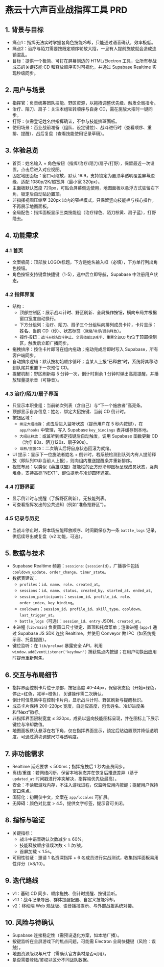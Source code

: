 ﻿# 燕云十六声百业战指挥工具 PRD

## 1. 背景与目标
- 痛点1：指挥无法实时掌握各角色技能冷却，只能通过语音确认，效率极低。
- 痛点2：治疗与陌刀需要按既定顺序轮放大招，一旦有人提前施放就会造成连锁混乱。
- 目标：提供一个极简、可钉在屏幕侧边的 HTML/Electron 工具，让所有参战成员的关键技能 CD 和释放顺序实时可视化，并通过 Supabase Realtime 实现秒级同步。

## 2. 用户与场景
- 指挥官：负责统筹团队技能、野区资源，以拖拽调整优先级、触发全局指令。
- 治疗、陌刀、扇子：关注本组轮转顺序与自身 CD，需在施放大招时一键同步。
- 打野：仅需登记姓名供指挥确认，不参与技能排班面板。
- 使用场景：百业战前准备（组队、设定键位）、战斗进行时（查看顺序、重排、提醒）、战后复盘（查看技能使用记录草稿）。

## 3. 体验总览
- 首页：姓名输入 + 角色按钮（指挥/治疗/陌刀/扇子/打野），保留最近一次设置。点击后进入对应视图。
- 固定地图面板：窗口可缩放，默认 16:9，支持锁定为置顶半透明覆盖屏幕边缘，适配 1080p/2K/超宽屏（最小宽 320px）。
- 主面板默认宽度 720px，可贴合屏幕侧边使用，地图面板以悬浮方式驻留右下角，锁定后自动贴边置顶。
- 非指挥视图压缩至 320px 以内的窄栏模式，只保留竖向技能栏与核心操作，不再展示地图面板。
- 全局配色：指挥面板显示三类技能组（治疗绿色、陌刀棕黄、扇子蓝），打野隐去。

## 4. 功能需求
### 4.1 首页
- 文案极简：顶部放 LOGO/标题，下方是姓名输入框（必填），下方单行列出角色按钮。
- 角色按钮支持键盘快捷键（1-5），选中后立即导航，Supabase 中注册用户状态。

### 4.2 指挥界面
- 结构：
  - 顶部控制区：展示战斗计时、野区刷新、全局操作按钮，横向布局并根据窗口宽度自动换行。
  - 下方分组列：治疗、陌刀、扇子三个分组纵向排列成员卡片，卡片显示：姓名、当前 CD（秒）、状态标签（`就绪`/`冷却`/`提前释放`）。
  - 操作按钮：`战斗开始`/`战斗停止`、`全员技能CD减半`、`重置全部CD` 均位于顶部控制区，触发后立即广播同步。
- 拖拽排序：按住卡片即可在组内拖动；拖动完成后即时写入 Supabase，所有客户端同步。
- 自动排序逻辑：默认按初始顺序循环；当某人上报“已释放”时，系统将其移动到队尾并重置下一次预估 CD。
- 提醒机制：野区刷新每 5 分钟一次，倒计时剩余 1 分钟时弹出高亮提醒，并播放轻量提示音（可静音）。

### 4.3 治疗/陌刀/扇子界面
- 只显示本职业组：当前轮次列表（含自己）与“下一个施放者”高亮条。
- 顶部显示自身信息：姓名、绑定大招按键、当前 CD 倒计时。
- 按钮区域：
  - `绑定大招按键`：点击后进入监听状态（提示用户在 5 秒内按键），在 `app/hooks` 中管理，写入 Supabase `key_bindings` 表并缓存到本地。
  - `大招已释放`：或监听到绑定按键后自动触发，调用 Supabase 函数更新 CD（治疗 80s、陌刀120s、扇子90s）。
  - `误触/重置CD`：二次确认后将自身状态回滚为就绪。
- UI 提示：显示下一位施法者姓名 + 倒计时，若系统检测到队列内有人提前释放（即队列中非当前人上报），则向组内推送提醒条并重新排序。
- 视觉布局：以类似《英雄联盟》技能栏的正方形冷却图标呈现成员状态，竖向堆叠，支持高亮“NEXT”、键位提示与冷却圆环遮罩。

### 4.4 打野界面
- 显示倒计时与提醒（了解野区刷新），无技能列表。
- 可查看指挥发出的公共通知（例如“准备抢野区”）。

### 4.5 记录与历史
- 当战斗停止时，将本场技能释放顺序、时间戳保存为一条 `battle_logs` 记录，供后续导出或复盘（v2 功能，可选）。

## 5. 数据与技术
- Supabase Realtime 频道：`sessions:{sessionId}`，广播事件包括 `cooldown_update`、`order_change`、`timer_state`。
- 数据表建议：
  - `profiles`：`id`、`name`、`role`、`created_at`。
  - `sessions`：`id`、`name`、`status`、`created_by`、`started_at`、`ended_at`。
  - `session_participants`：`session_id`、`profile_id`、`role`、`order_index`、`key_binding`。
  - `cooldowns`：`session_id`、`profile_id`、`skill_type`、`cooldown`、`last_trigger_at`。
  - `battle_logs`（可选）：`session_id`、`entry` JSON、`created_at`。
- 主进程 (`lib/main`) 负责窗口尺寸锁定、置顶和托盘菜单；渲染进程 (`app/`) 通过 Supabase JS SDK 连接 Realtime，并使用 Conveyor 做 IPC（如系统提示音、托盘提醒）。
- 键位监听：在 `lib/preload` 暴露安全 API，利用 `window.addEventListener('keydown')` 捕获焦点内按键；在用户切换出应用时提示重新聚焦。

## 6. 交互与布局细节
- 指挥界面控制卡片位于顶部，按钮高度 40-44px，保留状态色（开始=绿色，停止=红色，减半=橙色），关键操作需二次确认。
- 倒计时信息集中在控制卡片内，显示战斗计时、野区刷新与提醒标识。
- 成员卡片保持 200-220px 宽度，自适应高度，包含姓名、冷却进度条和“Next”徽标。
- 非指挥界面限制宽度 ≤ 320px，成员以竖向技能图标呈现，并在图标上下展示键位与冷却数值。
- 地图面板默认悬浮在右下角，仅在指挥界面显示，锁定后贴边置顶并降低透明度，可通过滑块调整尺寸与透明度。

## 7. 非功能需求
- Realtime 延迟要求 < 500ms；指挥拖拽后 1 秒内全员同步。
- 离线/重连：若网络闪断，保留本地状态并在恢复后推送差异（基于 `updated_at` 时间戳进行冲突解决，指挥端优先级最高）。
- 安全：不读取游戏内存，不注入游戏进程，仅监听应用内按键；提醒用户保持窗口焦点。
- 国际化：初期仅中文，文案在 `app/locales` 可扩展。
- 无障碍：颜色对比度 > 4.5，提供文字标签，提示音可关闭。

## 8. 指标与验证
- 关键指标：
  - 战斗中语音确认次数减少 ≥ 60%。
  - 技能释放顺序错误次数 < 1 次/战。
  - 首屏加载 < 1.5s。
- 可用性验证：邀请 1 名资深指挥 + 6 名成员进行实战测试，收集指挥面板易用性评分（≥8/10）。

## 9. 迭代路线
- v1：基础 CD 同步、顺序拖拽、倒计时提醒、按键监听。
- v1.1：战斗记录导出、群体提醒配置、自定义技能冷却。
- v2：移动端 Web 观战版、语音播报提示、与外部战报系统对接。

## 10. 风险与待确认
- Supabase 连接稳定性（需预设退化方案，如本地广播）。
- 按键监听在全屏游戏下的焦点问题，可能需 Electron 全局快捷键（风险：误触）。
- 地图资源版权与尺寸（需确认官方素材是否可用）。
- 是否需要登陆/鉴权以区分不同战队数据。
